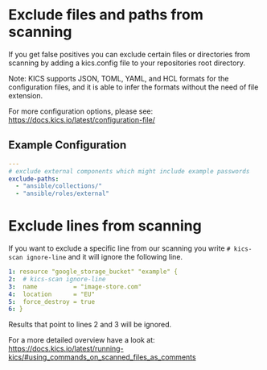 # Exclude files and paths from scanning

If you get false positives you can exclude certain files or directories from scanning by adding
a kics.config file to your repositories root directory.

Note: KICS supports JSON, TOML, YAML, and HCL formats for the configuration files, and it is able to infer the formats without the need of file extension.

For more configuration options, please see: https://docs.kics.io/latest/configuration-file/

## Example Configuration

```yaml
---
# exclude external components which might include example passwords
exclude-paths:
  - "ansible/collections/"
  - "ansible/roles/external"
```
# Exclude lines from scanning

If you want to exclude a specific line from our scanning you write `# kics-scan ignore-line` and it will ignore the following line.

```yaml
1: resource "google_storage_bucket" "example" {
2:  # kics-scan ignore-line
3:  name          = "image-store.com"
4:  location      = "EU"
5:  force_destroy = true
6: }
```
Results that point to lines 2 and 3 will be ignored.

For a more detailed overview have a look at: https://docs.kics.io/latest/running-kics/#using_commands_on_scanned_files_as_comments

